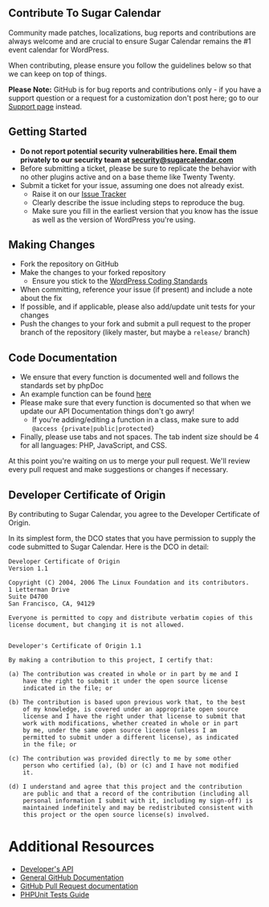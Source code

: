 ## Contribute To Sugar Calendar

Community made patches, localizations, bug reports and contributions are always welcome and are crucial to ensure Sugar Calendar remains the #1 event calendar for WordPress.

When contributing, please ensure you follow the guidelines below so that we can keep on top of things.

__Please Note:__ GitHub is for bug reports and contributions only - if you have a support question or a request for a customization don't post here; go to our [Support page](https://sugarcalendar.com/support/) instead.

## Getting Started

* __Do not report potential security vulnerabilities here. Email them privately to our security team at [security@sugarcalendar.com](mailto:security@sugarcalendar.com)__
* Before submitting a ticket, please be sure to replicate the behavior with no other plugins active and on a base theme like Twenty Twenty.
* Submit a ticket for your issue, assuming one does not already exist.
	* Raise it on our [Issue Tracker](https://github.com/sugarcalendar/lite/issues)
	* Clearly describe the issue including steps to reproduce the bug.
	* Make sure you fill in the earliest version that you know has the issue as well as the version of WordPress you're using.

## Making Changes

* Fork the repository on GitHub
* Make the changes to your forked repository
	* Ensure you stick to the [WordPress Coding Standards](https://codex.wordpress.org/WordPress_Coding_Standards)
* When committing, reference your issue (if present) and include a note about the fix
* If possible, and if applicable, please also add/update unit tests for your changes
* Push the changes to your fork and submit a pull request to the proper branch of the repository (likely master, but maybe a `release/` branch)

## Code Documentation

* We ensure that every function is documented well and follows the standards set by phpDoc
* An example function can be found [here](https://github.com/sugarcalendar/core/blob/master/sugar-calendar/includes/events/functions.php#L138)
* Please make sure that every function is documented so that when we update our API Documentation things don't go awry!
	* If you're adding/editing a function in a class, make sure to add `@access {private|public|protected}`
* Finally, please use tabs and not spaces. The tab indent size should be 4 for all languages: PHP, JavaScript, and CSS.

At this point you're waiting on us to merge your pull request. We'll review every pull request and make suggestions or changes if necessary.

## Developer Certificate of Origin
By contributing to Sugar Calendar, you agree to the Developer Certificate of Origin.

In its simplest form, the DCO states that you have permission to supply the code submitted to Sugar Calendar. Here is the DCO in detail:
```
Developer Certificate of Origin
Version 1.1

Copyright (C) 2004, 2006 The Linux Foundation and its contributors.
1 Letterman Drive
Suite D4700
San Francisco, CA, 94129

Everyone is permitted to copy and distribute verbatim copies of this
license document, but changing it is not allowed.


Developer's Certificate of Origin 1.1

By making a contribution to this project, I certify that:

(a) The contribution was created in whole or in part by me and I
    have the right to submit it under the open source license
    indicated in the file; or

(b) The contribution is based upon previous work that, to the best
    of my knowledge, is covered under an appropriate open source
    license and I have the right under that license to submit that
    work with modifications, whether created in whole or in part
    by me, under the same open source license (unless I am
    permitted to submit under a different license), as indicated
    in the file; or

(c) The contribution was provided directly to me by some other
    person who certified (a), (b) or (c) and I have not modified
    it.

(d) I understand and agree that this project and the contribution
    are public and that a record of the contribution (including all
    personal information I submit with it, including my sign-off) is
    maintained indefinitely and may be redistributed consistent with
    this project or the open source license(s) involved.
```

# Additional Resources
* [Developer's API](https://sugarcalendar.com/docs/developers/)
* [General GitHub Documentation](https://help.github.com/)
* [GitHub Pull Request documentation](https://help.github.com/en/github/collaborating-with-issues-and-pull-requests/about-pull-requests)
* [PHPUnit Tests Guide](https://phpunit.de/manual/current/en/writing-tests-for-phpunit.html)
